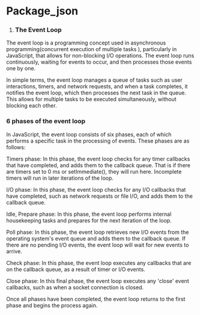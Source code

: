 # Package_json
1.  <h3>The Event Loop</h3>
The event loop is a programming concept used in asynchronous programming(concurrent execution of multiple tasks ), particularly in JavaScript, that allows for non-blocking I/O operations. The event loop runs continuously, waiting for events to occur, and then processes those events one by one.

In simple terms, the event loop manages a queue of tasks such as user interactions, timers, and network requests, and when a task completes, it notifies the event loop, which then processes the next task in the queue. This allows for multiple tasks to be executed simultaneously, without blocking each other.

<h3>6 phases of the event loop</h3>
In JavaScript, the event loop consists of six phases, each of which performs a specific task in the processing of events. These phases are as follows:

Timers phase: In this phase, the event loop checks for any timer callbacks that have completed, and adds them to the callback queue. That is if there are timers set to 0 ms or setImmediate(), they will run here. Incomplete timers will run in later iterations of the loop.

I/O phase: In this phase, the event loop checks for any I/O callbacks that have completed, such as network requests or file I/O, and adds them to the callback queue.

Idle, Prepare phase: In this phase, the event loop performs internal housekeeping tasks and prepares for the next iteration of the loop.

Poll phase: In this phase, the event loop retrieves new I/O events from the operating system's event queue and adds them to the callback queue. If there are no pending I/O events, the event loop will wait for new events to arrive.

Check phase: In this phase, the event loop executes any callbacks that are on the callback queue, as a result of timer or I/O events.

Close phase: In this final phase, the event loop executes any 'close' event callbacks, such as when a socket connection is closed.

Once all phases have been completed, the event loop returns to the first phase and begins the process again.
